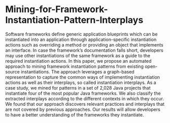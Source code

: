 # Mining-for-Framework-Instantiation-Pattern-Interplays
Software frameworks define generic application blueprints which can be instantiated into an application through application-specific instantiation actions such as overriding a method or providing an object that implements an interface. In case the framework’s documentation falls short, developers may use other instantiations of the same framework as a guide to the required instantiation actions. In this paper, we propose an automated approach to mining framework instantiation patterns from existing open-source instantiations.  The approach leverages a graph-based representation to capture the common ways of implementing instantiation actions as well as their interplays, so called instantiation interplays. As a case study, we mined for patterns in a set of 2,028 Java projects that instantiate four of the most popular Java frameworks. We also classify the extracted interplays according to the different contexts in which they occur. We found that our approach discovers relevant practices and interplays that are not covered by previous approaches. Our results will allow developers to have a better understanding of the frameworks they instantiate.
